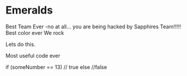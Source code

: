 # Emeralds
Best Team Ever -no at all... you are being hacked by Sapphires Team!!!!!
Best color ever
We rock

Lets do this. 

Most useful code ever

if (someNumber == 13)
  // true
else
  //false
